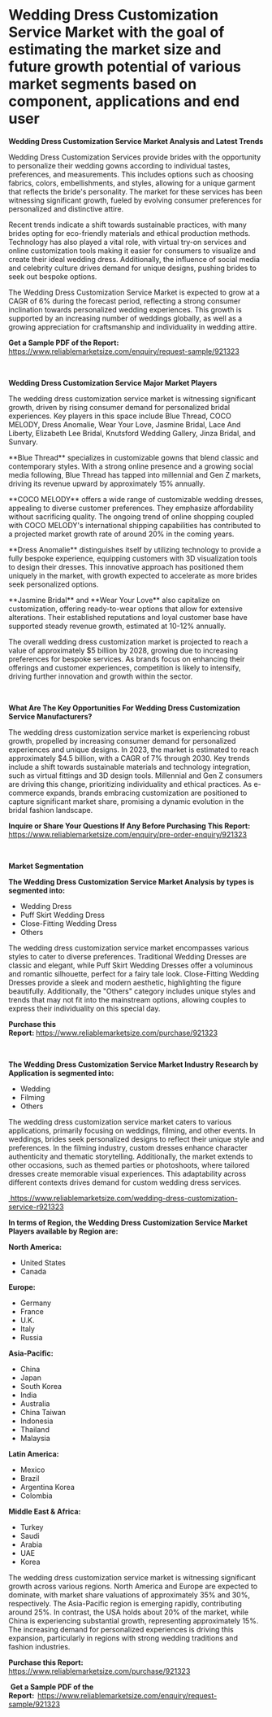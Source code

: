 <p><h1>Wedding Dress Customization Service Market with the goal of estimating the market size and future growth potential of various market segments based on component, applications and end user</h1></p><p><strong>Wedding Dress Customization Service Market Analysis and Latest Trends</strong></p>
<p><p>Wedding Dress Customization Services provide brides with the opportunity to personalize their wedding gowns according to individual tastes, preferences, and measurements. This includes options such as choosing fabrics, colors, embellishments, and styles, allowing for a unique garment that reflects the bride's personality. The market for these services has been witnessing significant growth, fueled by evolving consumer preferences for personalized and distinctive attire.</p><p>Recent trends indicate a shift towards sustainable practices, with many brides opting for eco-friendly materials and ethical production methods. Technology has also played a vital role, with virtual try-on services and online customization tools making it easier for consumers to visualize and create their ideal wedding dress. Additionally, the influence of social media and celebrity culture drives demand for unique designs, pushing brides to seek out bespoke options. </p><p>The Wedding Dress Customization Service Market is expected to grow at a CAGR of 6% during the forecast period, reflecting a strong consumer inclination towards personalized wedding experiences. This growth is supported by an increasing number of weddings globally, as well as a growing appreciation for craftsmanship and individuality in wedding attire.</p></p>
<p><strong>Get a Sample PDF of the Report:&nbsp;</strong> <a href="https://www.reliablemarketsize.com/enquiry/request-sample/921323?utm_campaign=3207&utm_medium=2&utm_source=Github&utm_content=ia&utm_term=18042025&utm_id=wedding-dress-customization-service">https://www.reliablemarketsize.com/enquiry/request-sample/921323</a></p>
<p>&nbsp;</p>
<p><strong>Wedding Dress Customization Service Major Market Players</strong></p>
<p><p>The wedding dress customization service market is witnessing significant growth, driven by rising consumer demand for personalized bridal experiences. Key players in this space include Blue Thread, COCO MELODY, Dress Anomalie, Wear Your Love, Jasmine Bridal, Lace And Liberty, Elizabeth Lee Bridal, Knutsford Wedding Gallery, Jinza Bridal, and Sunvary.</p><p>**Blue Thread** specializes in customizable gowns that blend classic and contemporary styles. With a strong online presence and a growing social media following, Blue Thread has tapped into millennial and Gen Z markets, driving its revenue upward by approximately 15% annually. </p><p>**COCO MELODY** offers a wide range of customizable wedding dresses, appealing to diverse customer preferences. They emphasize affordability without sacrificing quality. The ongoing trend of online shopping coupled with COCO MELODY's international shipping capabilities has contributed to a projected market growth rate of around 20% in the coming years.</p><p>**Dress Anomalie** distinguishes itself by utilizing technology to provide a fully bespoke experience, equipping customers with 3D visualization tools to design their dresses. This innovative approach has positioned them uniquely in the market, with growth expected to accelerate as more brides seek personalized options.</p><p>**Jasmine Bridal** and **Wear Your Love** also capitalize on customization, offering ready-to-wear options that allow for extensive alterations. Their established reputations and loyal customer base have supported steady revenue growth, estimated at 10-12% annually.</p><p>The overall wedding dress customization market is projected to reach a value of approximately $5 billion by 2028, growing due to increasing preferences for bespoke services. As brands focus on enhancing their offerings and customer experiences, competition is likely to intensify, driving further innovation and growth within the sector.</p></p>
<p>&nbsp;</p>
<p><strong>What Are The Key Opportunities For Wedding Dress Customization Service Manufacturers?</strong></p>
<p><p>The wedding dress customization service market is experiencing robust growth, propelled by increasing consumer demand for personalized experiences and unique designs. In 2023, the market is estimated to reach approximately $4.5 billion, with a CAGR of 7% through 2030. Key trends include a shift towards sustainable materials and technology integration, such as virtual fittings and 3D design tools. Millennial and Gen Z consumers are driving this change, prioritizing individuality and ethical practices. As e-commerce expands, brands embracing customization are positioned to capture significant market share, promising a dynamic evolution in the bridal fashion landscape.</p></p>
<p><strong>Inquire or Share Your Questions If Any Before Purchasing This Report:</strong> <a href="https://www.reliablemarketsize.com/enquiry/pre-order-enquiry/921323?utm_campaign=3207&utm_medium=2&utm_source=Github&utm_content=ia&utm_term=18042025&utm_id=wedding-dress-customization-service">https://www.reliablemarketsize.com/enquiry/pre-order-enquiry/921323</a></p>
<p>&nbsp;</p>
<p><strong>Market Segmentation</strong></p>
<p><strong>The Wedding Dress Customization Service Market Analysis by types is segmented into:</strong></p>
<p><ul><li>Wedding Dress</li><li>Puff Skirt Wedding Dress</li><li>Close-Fitting Wedding Dress</li><li>Others</li></ul></p>
<p><p>The wedding dress customization service market encompasses various styles to cater to diverse preferences. Traditional Wedding Dresses are classic and elegant, while Puff Skirt Wedding Dresses offer a voluminous and romantic silhouette, perfect for a fairy tale look. Close-Fitting Wedding Dresses provide a sleek and modern aesthetic, highlighting the figure beautifully. Additionally, the "Others" category includes unique styles and trends that may not fit into the mainstream options, allowing couples to express their individuality on this special day.</p></p>
<p><strong>Purchase this Report:&nbsp;</strong><a href="https://www.reliablemarketsize.com/purchase/921323?utm_campaign=3207&utm_medium=2&utm_source=Github&utm_content=ia&utm_term=18042025&utm_id=wedding-dress-customization-service">https://www.reliablemarketsize.com/purchase/921323</a></p>
<p>&nbsp;</p>
<p><strong>The Wedding Dress Customization Service Market Industry Research by Application is segmented into:</strong></p>
<p><ul><li>Wedding</li><li>Filming</li><li>Others</li></ul></p>
<p><p>The wedding dress customization service market caters to various applications, primarily focusing on weddings, filming, and other events. In weddings, brides seek personalized designs to reflect their unique style and preferences. In the filming industry, custom dresses enhance character authenticity and thematic storytelling. Additionally, the market extends to other occasions, such as themed parties or photoshoots, where tailored dresses create memorable visual experiences. This adaptability across different contexts drives demand for custom wedding dress services.</p></p>
<p><a href="https://www.reliablemarketsize.com/wedding-dress-customization-service-r921323?utm_campaign=3207&utm_medium=2&utm_source=Github&utm_content=ia&utm_term=18042025&utm_id=wedding-dress-customization-service">&nbsp;https://www.reliablemarketsize.com/wedding-dress-customization-service-r921323</a></p>
<p><strong>In terms of Region, the Wedding Dress Customization Service Market Players available by Region are:</strong></p>
<p>
    <p> <strong> North America: </strong>
        <ul>
            <li>United States</li>
            <li>Canada</li>
        </ul>
        </p> 
    <p> <strong> Europe: </strong>
        <ul>
            <li>Germany</li>
            <li>France</li>
            <li>U.K.</li>
            <li>Italy</li>
            <li>Russia</li>
        </ul>
        </p> 
    <p> <strong> Asia-Pacific: </strong>
        <ul>
            <li>China</li>
            <li>Japan</li>
            <li>South Korea</li>
            <li>India</li>
            <li>Australia</li>
            <li>China Taiwan</li>
            <li>Indonesia</li>
            <li>Thailand</li>
            <li>Malaysia</li>
        </ul>
        </p> 
    <p> <strong> Latin America: </strong>
        <ul>
            <li>Mexico</li>
            <li>Brazil</li>
            <li>Argentina Korea</li>
            <li>Colombia</li>
        </ul>
        </p> 
    <p> <strong> Middle East & Africa: </strong>
        <ul>
            <li>Turkey</li>
            <li>Saudi</li>
            <li>Arabia</li>
            <li>UAE</li>
            <li>Korea</li>
        </ul>
    </p>
    </p>
<p><p>The wedding dress customization service market is witnessing significant growth across various regions. North America and Europe are expected to dominate, with market share valuations of approximately 35% and 30%, respectively. The Asia-Pacific region is emerging rapidly, contributing around 25%. In contrast, the USA holds about 20% of the market, while China is experiencing substantial growth, representing approximately 15%. The increasing demand for personalized experiences is driving this expansion, particularly in regions with strong wedding traditions and fashion industries.</p></p>
<p><strong>Purchase this Report: </strong><a href="https://www.reliablemarketsize.com/purchase/921323?utm_campaign=3207&utm_medium=2&utm_source=Github&utm_content=ia&utm_term=18042025&utm_id=wedding-dress-customization-service">https://www.reliablemarketsize.com/purchase/921323</a></p>
<p>&nbsp;<strong>Get a Sample PDF of the Report:&nbsp;&nbsp;</strong><a href="https://www.reliablemarketsize.com/enquiry/request-sample/921323?utm_campaign=3207&utm_medium=2&utm_source=Github&utm_content=ia&utm_term=18042025&utm_id=wedding-dress-customization-service">https://www.reliablemarketsize.com/enquiry/request-sample/921323</a></p>
<p><strong></strong></p>
<p><p></p><p></p><p></p></p>